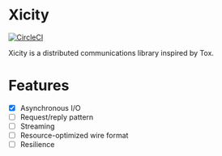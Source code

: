 # Xicity

[![CircleCI](https://circleci.com/gh/machinomy/xicity.svg?style=svg&circle-token=868c8292735a96263c3aba5d3154057fc201b30f)](https://circleci.com/gh/machinomy/xicity)

Xicity is a distributed communications library inspired by Tox.

# Features
- [x] Asynchronous I/O
- [ ] Request/reply pattern
- [ ] Streaming
- [ ] Resource-optimized wire format
- [ ] Resilience
